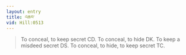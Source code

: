 ```yaml
---
layout: entry
title: འཆབ་
vid: Hill:0513
---
```

> To conceal, to keep secret CD\. To conceal, to hide DK\. To keep a misdeed secret DS\. To conceal, to hide, to keep secret TC\.


